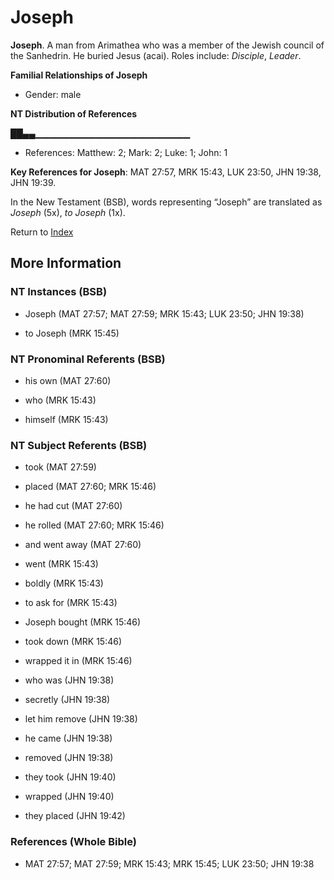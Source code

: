 # Joseph
**Joseph**. 
A man from Arimathea who was a member of the Jewish council of the Sanhedrin. He buried Jesus (acai). 
Roles include: 
_Disciple_, _Leader_. 




**Familial Relationships of Joseph**


* Gender: male


**NT Distribution of References**

██▄▄▁▁▁▁▁▁▁▁▁▁▁▁▁▁▁▁▁▁▁▁▁▁▁
* References: Matthew: 2; Mark: 2; Luke: 1; John: 1



**Key References for Joseph**: 
MAT 27:57, MRK 15:43, LUK 23:50, JHN 19:38, JHN 19:39. 




In the New Testament (BSB), words representing “Joseph” are translated as 
*Joseph* (5x), *to Joseph* (1x). 


Return to [Index](00-Index.md)

## More Information

### NT Instances (BSB)

* Joseph (MAT 27:57; MAT 27:59; MRK 15:43; LUK 23:50; JHN 19:38)

* to Joseph (MRK 15:45)



### NT Pronominal Referents (BSB)

* his own (MAT 27:60)

* who (MRK 15:43)

* himself (MRK 15:43)



### NT Subject Referents (BSB)

* took (MAT 27:59)

* placed (MAT 27:60; MRK 15:46)

* he had cut (MAT 27:60)

* he rolled (MAT 27:60; MRK 15:46)

* and went away (MAT 27:60)

* went (MRK 15:43)

* boldly (MRK 15:43)

* to ask for (MRK 15:43)

* Joseph bought (MRK 15:46)

* took down (MRK 15:46)

* wrapped it in (MRK 15:46)

* who was (JHN 19:38)

* secretly (JHN 19:38)

* let him remove (JHN 19:38)

* he came (JHN 19:38)

* removed (JHN 19:38)

* they took (JHN 19:40)

* wrapped (JHN 19:40)

* they placed (JHN 19:42)



### References (Whole Bible)

* MAT 27:57; MAT 27:59; MRK 15:43; MRK 15:45; LUK 23:50; JHN 19:38



